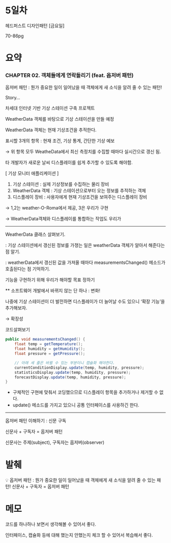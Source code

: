 # 5일차

헤드퍼스트 디자인패턴 [금요일]

70-86pg

# 요약

### **CHAPTER 02. 객체들에게 연락돌리기 (feat. 옵저버 패턴)**

옵저버 패턴 : 뭔가 중요한 일이 일어났을 때 객체에게 새 소식을 알려 줄 수 있는 패턴!  

Story…

차세대 인터넷 기반 기상 스테이션 구축 프로젝트

WeatherData 객체를 바탕으로 기상 스테이션을 만들 예정

WeatherData 객체는 현재 기상조건을 추적한다.

표시할 3개의 항목 : 현재 조건, 기상 통계, 간단한 기상 예보

→ 위 항목 모두 WeatheData에서 최신 측정치를 수집할 때마다 실시간으로 갱신 됨.

타 개발자가 새로운 날씨 디스플레이를 쉽게 추가할 수 있도록 해야함.


[ 기상 모니터 애플리케이션 ]

1. 기상 스테이션 : 실제 기상정보를 수집하는 물리 장비
2. WeatherData 객체 : 기상 스테이션으로부터 오는 정보를 추적하는 객체
3. 디스플레이 장비 : 사용자에게 현재 기상조건을 보여주는 디스플레이 장비

→ 1,2는 weather-O-Roma에서 제공, 3은 우리가 구현

→ WeatherData객체와 디스플레이를 통합하는 작업도 우리가

---

WeatherData 클래스 살펴보기.

: 기상 스테이션에서 갱신된 정보를 가졍는 일은 weatherData 객체가 알아서 해준다는 점 알기.

: weatherData에서 갱신된 값을 가져올 때마다 measurementsChanged() 메소드가 호출된다는 점 기억하기.

기능을 구현하기 위해 우리가 해야할 목표 정하기

** 소프트웨어 개발에서 바뀌지 않는 단 하나 : 변화!

나중에 기상 스테이션이 더 발전하면 디스플레이가 더 늘어날 수도 있으니 ‘확장 기능’을 추가해보자.

→ 확장성



코드살펴보기

```java
public void measurementsChanged() {
	float temp = getTemperature();
	float humidity = getHumidity();
	float pressure = getPressure();

	// 아래 세 줄은 바뀔 수 있는 부분이니 캡슐화 해야한다.
	currentConditionDisplay.update(temp, humidity, pressure);
	statisticsDisplay.update(temp, humidity, pressure);
	forecastDisplay.update(temp, humidity, pressure);
}
```

- 구체적인 구현에 맞춰서 코딩했으므로 디스플레이 항목을 추가하거나 제거할 수 없다.
- update() 메소드를 가지고 있으니 공통 인터페이스를 사용하긴 한다.

---

옵저버 패턴 이해하기 : 신문 구독

신문사 + 구독자 = 옵저버 패턴

신문사는 주제(subject), 구독자는 옵저버(observer)

# 발췌

<aside>
💡 옵저버 패턴 : 뭔가 중요한 일이 일어났을 때 객체에게 새 소식을 알려 줄 수 있는 패턴!  
신문사 + 구독자 = 옵저버 패턴

</aside>

# 메모

코드를 하나하나 보면서 생각해볼 수 있어서 좋다.

인터페이스,  캡슐화 등에 대해 했는지 안했는지 체크 할 수 있어서 복습해서 좋다.
